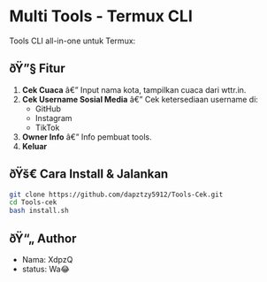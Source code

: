 # Multi Tools - Termux CLI
Tools CLI all-in-one untuk Termux:

## ðŸ”§ Fitur
1. **Cek Cuaca** â€” Input nama kota, tampilkan cuaca dari wttr.in.
2. **Cek Username Sosial Media** â€” Cek ketersediaan username di:
   - GitHub
   - Instagram
   - TikTok
3. **Owner Info** â€” Info pembuat tools.
4. **Keluar**

## ðŸš€ Cara Install & Jalankan
```bash
git clone https://github.com/dapztzy5912/Tools-Cek.git
cd Tools-cek
bash install.sh
```

## ðŸ“„ Author
- Nama: XdpzQ
- status: Wa😂
